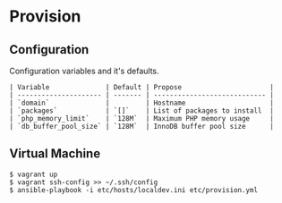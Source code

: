 # Provision

## Configuration

Configuration variables and it's defaults.

    | Variable              | Default | Propose                      |
    | --------------------- | ------- | ---------------------------- |
    | `domain`              |         | Hostname                     |
    | `packages`            | `[]`    | List of packages to install  |
    | `php_memory_limit`    | `128M`  | Maximum PHP memory usage     |
    | `db_buffer_pool_size` | `128M`  | InnoDB buffer pool size      |

## Virtual Machine

    $ vagrant up
    $ vagrant ssh-config >> ~/.ssh/config
    $ ansible-playbook -i etc/hosts/localdev.ini etc/provision.yml
